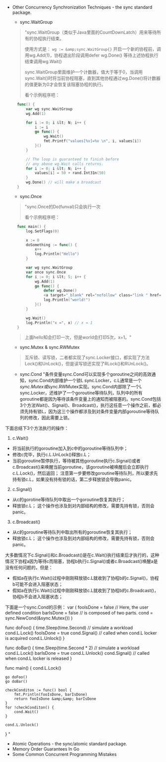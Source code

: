 - Other Concurrency Synchronization Techniques - the sync standard package.

  - sync.WaitGroup

  > "sync.WaitGroup（类似于Java里面的CountDownLatch）用来等待所有的协程执行结束。
  >
  > 使用方式是：
  > `wg := &amp;sync.WaitGroup{}`
  > 开启一个新的协程前，调用wg.Add(1)，协程退出阶段调用defer wg.Done()
  > 等待上述协程执行结束调用wg.Wait()
  >
  > sync.WaitGroup里面维护一个计数器，值大于等于0，当调用sync.Wait()时将当前协程阻塞，直到其他协程通过wg.Done()将计数器的值更新为0才会恢复该阻塞协程的执行。
  >
  > 看个示例程序吧：

  ```go
    func() {
        var wg sync.WaitGroup
        wg.Add(1)
  
        for i := 0; i &lt; N; i++ {
            i := i
            go func() {
                wg.Wait()
                fmt.Printf("values[%v]=%v \n", i, values[i])
            }()
        }
  
        // The loop is guaranteed to finish before
        // any above wg.Wait calls returns.
        for i := 0; i &lt; N; i++ {
            values[i] = 50 + rand.Int31n(50)
        }
        wg.Done() // will make a broadcast
    }
  ```

  - sync.Once

  > "sync.Once的Do(funval)只会执行一次
  >
  > 看个示例程序吧：

  ```go
    func main() {
        log.SetFlags(0)
  
        x := 0
        doSomething := func() {
            x++
            log.Println("Hello")
        }
  
        var wg sync.WaitGroup
        var once sync.Once
        for i := 0; i &lt; 5; i++ {
            wg.Add(1)
            go func() {
                defer wg.Done()
                <a target="_blank" rel="nofollow" class="link " href="http://once.Do(doSomething)" data-auto="true">once.Do(doSomething)</a>
                log.Println("world!")
            }()
        }
  
        wg.Wait()
        log.Println("x =", x) // x = 1
    }
  ```

  > 上面hello知会打印一次，但是world会打印5次，x=1。"

  - sync.Mutex & sync.RWMutex

  > 互斥锁、读写锁，二者都实现了sync.Locker接口，都实现了方法Lock()和UnLock()，但是读写锁还实现了RLock()和RUnLock()。

  - sync.Cond
    "条件变量sync.Cond可以实现多个goroutine之间的高效通知，sync.Cond内部维护一个锁L sync.Locker，c.L通常是一个*sync.Mutex或*sync.RWMutex实现。sync.Cond内部除了一个L sync.Locker，还维护了一个goroutine等待队列，队列中的所有goroutine都是因为等待该条件变量上的通知而被阻塞的。sync.Cond包括3个方法Wait()、Signal()、Broadcast()，执行这任意一个操作之前，都必须先持有锁L，因为这三个操作都涉及到对条件变量内部goroutine等待队列的修改，因此需要上锁。

下面总结下3个方法执行的操作：
1) c.Wait()

- 将当前执行的goroutine加入到c中的goroutine等待队列中；
- 修改c完毕，执行c.L.UnLock()释放c.L；
- 当前goroutine暂停执行，等待被其他goroutine执行c.Signal()或者c.Broadcast()来唤醒当前goroutine，该goroutine被唤醒后会立即执行c.L.Lock()，然后返回；
  注意第一步要修改goroutine等待队列，所以要求先持有锁c.L，如果没有持有锁的话，第二步释放锁会导致panic。

2) c.Signal()

- 从c的gorotine等待队列中取出一个goroutine恢复其执行；
- 释放锁c.L；
  这个操作也涉及到对内部结构的修改，需要先持有锁，否则会panic。

3) c.Broadcast()

- 从c的goroutine等待队列中取出所有的goroutine恢复其执行；
- 释放锁c.L；
  这个操作也涉及到对内部结构的修改，需要先持有锁，否则会panic。

大多数情况下c.Signal()和c.Broadcast()是在c.Wait()执行结束后才执行的，这种情况下协程a因为等待c而阻塞，协程b执行c.Signal()或者c.Broadcast()唤醒a是没有任何问题的，但是：

- 假如a在执行c.Wait()过程中刚刚释放锁c.L就收到了协程b的c.Signal()，协程b可能不会进入阻塞状态；
- 假如a在执行c.Wait()过程中刚刚释放锁c.L就收到了协程b的c.Broadcast()，协程b不会进入阻塞状态；

下面是一个sync.Cond的示例：
var (
	fooIsDone = false // Here, the user defined condition
	barIsDone = false // is composed of two parts.
	cond      = sync.NewCond(&amp;sync.Mutex{})
)

func doFoo() {
	time.Sleep(time.Second) // simulate a workload
	cond.L.Lock()
	fooIsDone = true
	cond.Signal() // called when cond.L locker is acquired
	cond.L.Unlock()
}

func doBar() {
	time.Sleep(time.Second * 2) // simulate a workload
	cond.L.Lock()
	barIsDone = true
	cond.L.Unlock()
	cond.Signal() // called when cond.L locker is released
}

func main() {
	cond.L.Lock()
	

```
go doFoo()
go doBar()

checkConditon := func() bool {
	fmt.Println(fooIsDone, barIsDone)
	return fooIsDone &amp;&amp; barIsDone
}
for !checkConditon() {
	cond.Wait()
}

cond.L.Unlock()
```

}
"

- Atomic Operations - the sync/atomic standard package.
- Memory Order Guarantees In Go
- Some Common Concurrent Programming Mistakes

